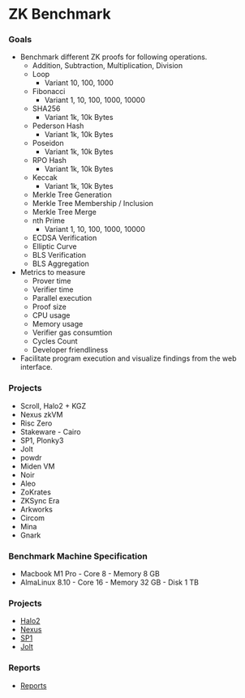 # ZK Benchmark

### Goals

- Benchmark different ZK proofs for following operations.
    - Addition, Subtraction, Multiplication, Division
    - Loop
        - Variant 10, 100, 1000
    - Fibonacci
        - Variant 1, 10, 100,  1000, 10000
    - SHA256
        - Variant 1k, 10k Bytes
    - Pederson Hash
        - Variant 1k, 10k Bytes
    - Poseidon
        - Variant 1k, 10k Bytes
    - RPO Hash
        - Variant 1k, 10k Bytes
    - Keccak
        - Variant 1k, 10k Bytes
    - Merkle Tree Generation
    - Merkle Tree Membership / Inclusion
    - Merkle Tree Merge
    - nth Prime
        - Variant 1, 10, 100,  1000, 10000
    - ECDSA Verification
    - Elliptic Curve
    - BLS Verification
    - BLS Aggregation
- Metrics to measure
     - Prover time
     - Verifier time
     - Parallel execution
     - Proof size
     - CPU usage
     - Memory usage
     - Verifier gas consumtion
     - Cycles Count 
     - Developer friendliness
- Facilitate program execution and visualize findings from the web interface.

### Projects
- Scroll, Halo2 + KGZ
- Nexus zkVM
- Risc Zero
- Stakeware - Cairo
- SP1, Plonky3
- Jolt
- powdr
- Miden VM
- Noir
- Aleo
- ZoKrates
- ZKSync Era
- Arkworks
- Circom
- Mina
- Gnark

### Benchmark Machine Specification
- Macbook M1 Pro - Core 8 - Memory 8 GB
- AlmaLinux 8.10 - Core 16 - Memory 32 GB - Disk 1 TB

### Projects
- [Halo2](./halo2/)
- [Nexus](./nexus-zk-bench/)
- [SP1](./sp1/)
- [Jolt](./jolt/)

### Reports
- [Reports](./reports/)